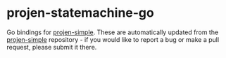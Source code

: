 # projen-statemachine-go
Go bindings for [projen-simple](https://github.com/HsiehShuJeng/projen-simple.git). These are automatically updated from the [projen-simple](https://github.com/HsiehShuJeng/projen-simple.git) repository - if you would like to report a bug or make a pull request, please submit it there.